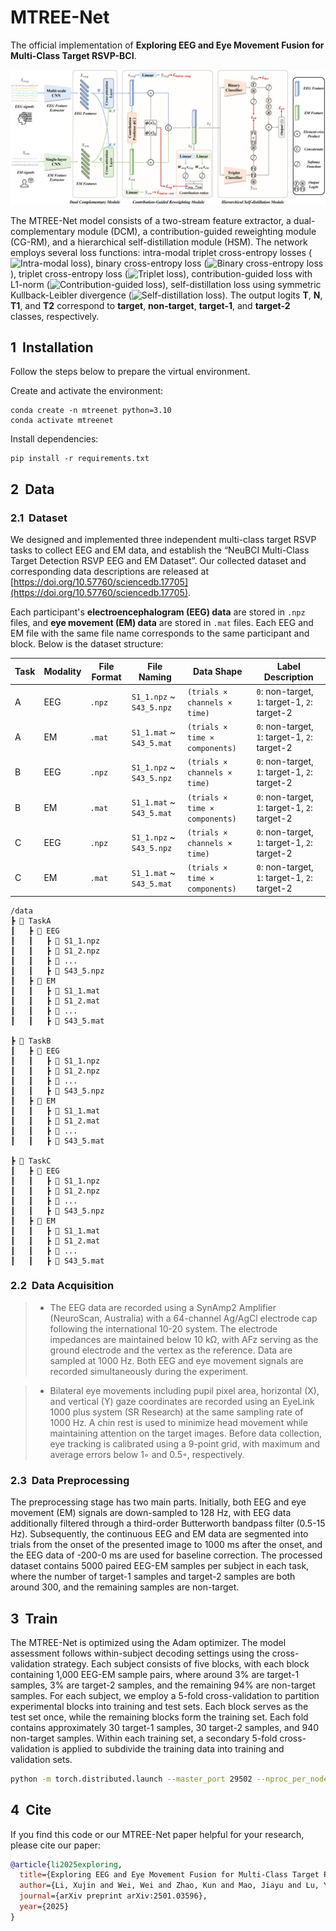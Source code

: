 # MTREE-Net

The official implementation of **Exploring EEG and Eye Movement Fusion for Multi-Class Target RSVP-BCI**.

![alt text](figure/Model_framework.png)

The MTREE-Net model consists of a two-stream feature extractor, a dual-complementary module (DCM), a contribution-guided reweighting module (CG-RM), and a hierarchical self-distillation module (HSM). The network employs several loss functions: intra-modal triplet cross-entropy losses (![Intra-modal loss](https://latex.codecogs.com/svg.latex?\mathcal{L}_{\text{intra-eeg}},\quad\mathcal{L}_{\text{intra-em}})), binary cross-entropy loss (![Binary cross-entropy loss](https://latex.codecogs.com/svg.latex?\mathcal{L}_{\text{bce}})), triplet cross-entropy loss (![Triplet loss](https://latex.codecogs.com/svg.latex?\mathcal{L}_{\text{ce}})), contribution-guided loss with L1-norm (![Contribution-guided loss](https://latex.codecogs.com/svg.latex?\mathcal{L}_{\text{cg}})), self-distillation loss using symmetric Kullback-Leibler divergence (![Self-distillation loss](https://latex.codecogs.com/svg.latex?\mathcal{L}_{\text{sd}})). The output logits **T**, **N**, **T1**, and **T2** correspond to **target**, **non-target**, **target-1**, and **target-2** classes, respectively.


## 1&nbsp; Installation

Follow the steps below to prepare the virtual environment.

Create and activate the environment:
```shell
conda create -n mtreenet python=3.10
conda activate mtreenet
```

Install dependencies:
```shell
pip install -r requirements.txt
```


## 2&nbsp; Data

### 2.1&nbsp; Dataset

We designed and implemented three independent multi-class target RSVP tasks to collect EEG and EM data, and establish the “NeuBCI Multi-Class Target Detection RSVP EEG and EM Dataset”. Our collected dataset and corresponding data descriptions are released at [https://doi.org/10.57760/sciencedb.17705](https://doi.org/10.57760/sciencedb.17705).

Each participant's **electroencephalogram (EEG) data** are stored in `.npz` files, and **eye movement (EM) data** are stored in `.mat` files. Each EEG and EM file with the same file name corresponds to the same participant and block. Below is the dataset structure:

| Task | Modality | File Format | File Naming | Data Shape | Label Description |
|------|----------|-------------|-------------|------------|-------------------|
| A    | EEG      | `.npz`       | `S1_1.npz` ~ `S43_5.npz` | `(trials × channels × time)` | `0`: non-target, `1`: target-1, `2`: target-2 |
| A    | EM       | `.mat`       | `S1_1.mat` ~ `S43_5.mat` | `(trials × time × components)` | `0`: non-target, `1`: target-1, `2`: target-2 |
| B    | EEG      | `.npz`       | `S1_1.npz` ~ `S43_5.npz` | `(trials × channels × time)` | `0`: non-target, `1`: target-1, `2`: target-2 |
| B    | EM       | `.mat`       | `S1_1.mat` ~ `S43_5.mat` | `(trials × time × components)` | `0`: non-target, `1`: target-1, `2`: target-2 |
| C    | EEG      | `.npz`       | `S1_1.npz` ~ `S43_5.npz` | `(trials × channels × time)` | `0`: non-target, `1`: target-1, `2`: target-2 |
| C    | EM       | `.mat`       | `S1_1.mat` ~ `S43_5.mat` | `(trials × time × components)` | `0`: non-target, `1`: target-1, `2`: target-2 |

```
/data 
┣ 📂 TaskA 
┃   ┣ 📂 EEG 
┃   ┃   ┣ 📜 S1_1.npz 
┃   ┃   ┣ 📜 S1_2.npz 
┃   ┃   ┣ 📜 ... 
┃   ┃   ┣ 📜 S43_5.npz 
┃   ┣ 📂 EM 
┃   ┃   ┣ 📜 S1_1.mat 
┃   ┃   ┣ 📜 S1_2.mat 
┃   ┃   ┣ 📜 ... 
┃   ┃   ┣ 📜 S43_5.mat

┣ 📂 TaskB 
┃   ┣ 📂 EEG 
┃   ┃   ┣ 📜 S1_1.npz 
┃   ┃   ┣ 📜 S1_2.npz 
┃   ┃   ┣ 📜 ... 
┃   ┃   ┣ 📜 S43_5.npz 
┃   ┣ 📂 EM 
┃   ┃   ┣ 📜 S1_1.mat 
┃   ┃   ┣ 📜 S1_2.mat 
┃   ┃   ┣ 📜 ... 
┃   ┃   ┣ 📜 S43_5.mat

┣ 📂 TaskC 
┃   ┣ 📂 EEG 
┃   ┃   ┣ 📜 S1_1.npz 
┃   ┃   ┣ 📜 S1_2.npz 
┃   ┃   ┣ 📜 ... 
┃   ┃   ┣ 📜 S43_5.npz 
┃   ┣ 📂 EM 
┃   ┃   ┣ 📜 S1_1.mat 
┃   ┃   ┣ 📜 S1_2.mat 
┃   ┃   ┣ 📜 ... 
┃   ┃   ┣ 📜 S43_5.mat
```

### 2.2&nbsp; Data Acquisition

>- The EEG data are recorded using a SynAmp2 Amplifier (NeuroScan, Australia) with a 64-channel Ag/AgCl electrode cap following the international 10-20 system. The electrode impedances are maintained below 10 kΩ, with AFz serving as the ground electrode and the vertex as the reference. Data are sampled at 1000 Hz. Both EEG and eye movement signals are recorded simultaneously during the experiment. 

>- Bilateral eye movements including pupil pixel area, horizontal (X), and vertical (Y) gaze coordinates are recorded using an EyeLink 1000 plus system (SR Research) at the same sampling rate of 1000 Hz. A chin rest is used to minimize head movement while maintaining attention on the target images. Before data collection, eye tracking is calibrated using a 9-point grid, with maximum and average errors below 1◦ and 0.5◦, respectively.


### 2.3&nbsp; Data Preprocessing

The preprocessing stage has two main parts. Initially, both EEG and eye movement (EM) signals are down-sampled to 128 Hz, with EEG data additionally filtered through a third-order Butterworth bandpass filter (0.5-15 Hz). Subsequently, the continuous EEG and EM data are segmented into trials from the onset of the presented image to 1000 ms after the onset, and the EEG data of -200-0 ms are used for baseline correction. The processed dataset contains 5000 paired EEG-EM samples per subject in each task, where the number of target-1 samples and target-2 samples are both around 300, and the remaining samples are non-target.


## 3&nbsp; Train

The MTREE-Net is optimized using the Adam optimizer. The model assessment follows within-subject decoding settings using the cross-validation strategy. Each subject consists of five blocks, with each block containing 1,000 EEG-EM sample pairs, where around 3% are target-1 samples, 3% are target-2 samples, and the remaining 94% are non-target samples. For each subject, we employ a 5-fold cross-validation to partition experimental blocks into training and test sets. Each block serves as the test set once, while the remaining blocks form the training set. Each fold contains approximately 30 target-1 samples, 30 target-2 samples, and 940 non-target samples. Within each training set,
a secondary 5-fold cross-validation is applied to subdivide the training data into training and validation sets.

```bash
python -m torch.distributed.launch --master_port 29502 --nproc_per_node=2 /MTREE-Net/main.py
```

## 4&nbsp; Cite

If you find this code or our MTREE-Net paper helpful for your research, please cite our paper:

```bibtex
@article{li2025exploring,
  title={Exploring EEG and Eye Movement Fusion for Multi-Class Target RSVP-BCI},
  author={Li, Xujin and Wei, Wei and Zhao, Kun and Mao, Jiayu and Lu, Yizhuo and Qiu, Shuang and He, Huiguang},
  journal={arXiv preprint arXiv:2501.03596},
  year={2025}
}
```
